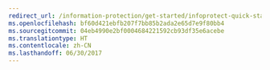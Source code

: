 ```yaml
---
redirect_url: /information-protection/get-started/infoprotect-quick-start-tutorial
ms.openlocfilehash: bf60d421ebfb207f7bb85b2ada2e65d7e9f80bb4
ms.sourcegitcommit: 04eb4990e2bf0004684221592cb93df35e6acebe
ms.translationtype: HT
ms.contentlocale: zh-CN
ms.lasthandoff: 06/30/2017
---
```


